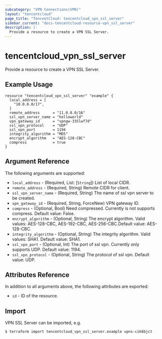 ```yaml
---
subcategory: "VPN Connections(VPN)"
layout: "tencentcloud"
page_title: "TencentCloud: tencentcloud_vpn_ssl_server"
sidebar_current: "docs-tencentcloud-resource-vpn_ssl_server"
description: |-
  Provide a resource to create a VPN SSL Server.
---
```


# tencentcloud_vpn_ssl_server

Provide a resource to create a VPN SSL Server.

## Example Usage

```hcl
resource "tencentcloud_vpn_ssl_server" "example" {
  local_address = [
    "10.0.0.0/17",
  ]
  remote_address      = "11.0.0.0/16"
  ssl_vpn_server_name = "helloworld"
  vpn_gateway_id      = "vpngw-335lwf7d"
  ssl_vpn_protocol    = "UDP"
  ssl_vpn_port        = 1194
  integrity_algorithm = "MD5"
  encrypt_algorithm   = "AES-128-CBC"
  compress            = true
}
```

## Argument Reference

The following arguments are supported:

* `local_address` - (Required, List: [`String`]) List of local CIDR.
* `remote_address` - (Required, String) Remote CIDR for client.
* `ssl_vpn_server_name` - (Required, String) The name of ssl vpn server to be created.
* `vpn_gateway_id` - (Required, String, ForceNew) VPN gateway ID.
* `compress` - (Optional, Bool) Need compressed. Currently is not supports compress. Default value: False.
* `encrypt_algorithm` - (Optional, String) The encrypt algorithm. Valid values: AES-128-CBC, AES-192-CBC, AES-256-CBC.Default value: AES-128-CBC.
* `integrity_algorithm` - (Optional, String) The integrity algorithm. Valid values: SHA1. Default value: SHA1.
* `ssl_vpn_port` - (Optional, Int) The port of ssl vpn. Currently only supports UDP. Default value: 1194.
* `ssl_vpn_protocol` - (Optional, String) The protocol of ssl vpn. Default value: UDP.

## Attributes Reference

In addition to all arguments above, the following attributes are exported:

* `id` - ID of the resource.



## Import

VPN SSL Server can be imported, e.g.

```
$ terraform import tencentcloud_vpn_ssl_server.example vpns-cik6bjct
```

